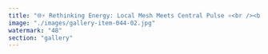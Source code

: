 ```yaml
---
title: "🌐⚡ Rethinking Energy: Local Mesh Meets Central Pulse ⚛️<br /><br />Imagine a future where neighborhoods, offices, and cities are woven together into a resilient mesh of peer-to-peer renewable energy nodes—solar homes, wind-powered schools, battery blocks—all speaking the same language, sharing their surpluses and shoring up their shortfalls in real time.<br /><br />Now, amplify this mesh with the steady heartbeat of large-scale nuclear power: clean, centralized, and robust. Instead of domination or dependence, nuclear plants pulse energy to the mesh only as needed, smoothing the troughs, preventing the spikes. The result? Energy that's both local and reliable, agile and strong, community-owned and future-proof.<br /><br />Resonant grids. Distributed autonomy. Central support—without the chokehold. This is not just a new grid architecture. It's a new social contract for energy: decentralized, collaborative, and alive.<br /><br />Ready to power the spiral of change?<br /><br /><br />#EnergyTransition <br />#RenewableEnergy <br />#NuclearPower <br />#Decentralization <br />#SmartGrid <br />#ResonantDesign<br /><br />cc franceinfo Emmanuel Macron EDF"
image: "./images/gallery-item-044-02.jpg"
watermark: "48"
section: "gallery"
---
```

